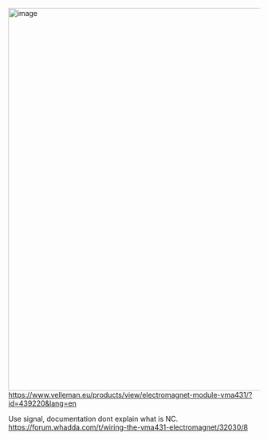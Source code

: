 [<img width="1024" height="768" alt="image" src="https://github.com/user-attachments/assets/3e065e8a-c99d-41ef-b062-2a59c9546014" />](https://www.velleman.eu/products/view/electromagnet-module-vma431/?id=439220&lang=en)
https://www.velleman.eu/products/view/electromagnet-module-vma431/?id=439220&lang=en  


Use signal, documentation dont explain what is NC.  
https://forum.whadda.com/t/wiring-the-vma431-electromagnet/32030/8
